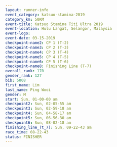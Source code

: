```yaml
---
layout: runner-info 
event_category: katsuo-stamina-2019 
category_km: 50KM 
event-title: Katsuo Stamina Titi Ultra 2019 
event-location: Hulu Langat, Selangor, Malaysia 
event-logo: 
event-date: 03-15-2019 
checkpoint-name2: CP 1 (T-2) 
checkpoint-name3: CP 2 (T-3) 
checkpoint-name4: CP 3 (T-4) 
checkpoint-name5: CP 4 (T-5) 
checkpoint-name6: CP 5 (T-6) 
checkpoint-name8: Finishing Line (T-7) 
overall_rank: 170
gender_rank: 127
bib: 5008
first_name: Lim
last_name: Ping Wooi
gender: M
start: Sun, 01-00-00 am
checkpoint2: Sun, 02-05-55 am
checkpoint3: Sun, 02-59-18 am
checkpoint4: Sun, 04-58-17 am
checkpoint5: Sun, 06-56-30 am
checkpoint6: Sun, 08-02-18 am
finishing_line_(t_7): Sun, 09-22-43 am
race_time: 08-22-43
status: FINISHER
---
```

